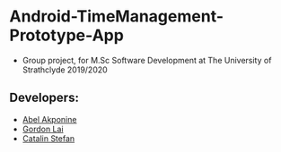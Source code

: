 # Android-TimeManagement-Prototype-App
* Group project, for M.Sc Software Development at The University of Strathclyde 2019/2020
## Developers:
* [Abel Akponine](https://github.com/abelakponine)
* [Gordon Lai](https://github.com/gordonshlai) 
* [Catalin Stefan](https://github.com/CatalinMihaiStefan) 
